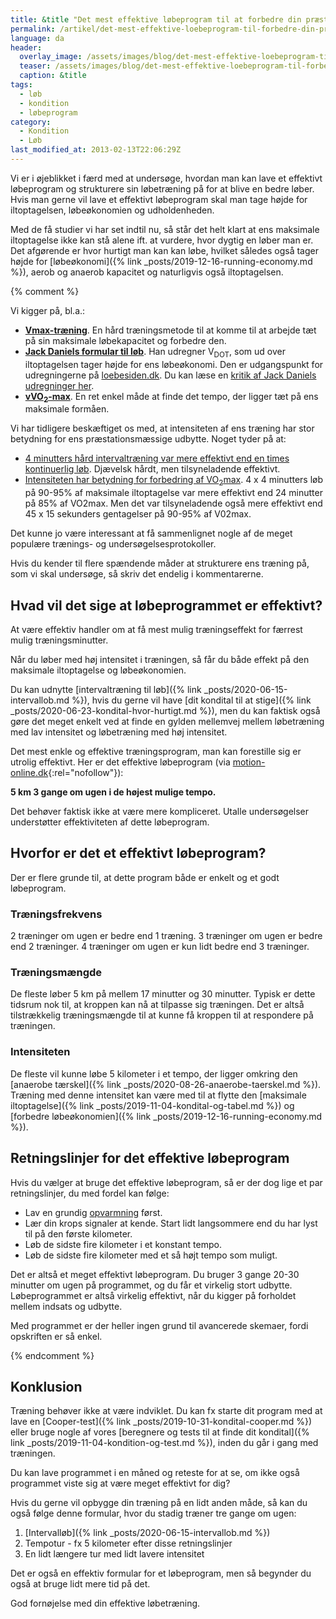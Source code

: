 ```yaml
---
title: &title "Det mest effektive løbeprogram til at forbedre din præstation"
permalink: /artikel/det-mest-effektive-loebeprogram-til-forbedre-din-praestation/
language: da
header:
  overlay_image: /assets/images/blog/det-mest-effektive-loebeprogram-til-forbedre-din-praestation.jpg
  teaser: /assets/images/blog/det-mest-effektive-loebeprogram-til-forbedre-din-praestation.jpg
  caption: &title
tags:
  - løb
  - kondition
  - løbeprogram
category:
  - Kondition
  - Løb
last_modified_at: 2013-02-13T22:06:29Z
---
```


Vi er i øjeblikket i færd med at undersøge, hvordan man kan lave et effektivt løbeprogram og strukturere sin løbetræning på for at blive en bedre løber. Hvis man gerne vil lave et effektivt løbeprogram skal man tage højde for iltoptagelsen, løbeøkonomien og udholdenheden.

Med de få studier vi har set indtil nu, så står det helt klart at ens maksimale iltoptagelse ikke kan stå alene ift. at vurdere, hvor dygtig en løber man er. Det afgørende er hvor hurtigt man kan kan løbe, hvilket således også tager højde for [løbeøkonomi]({% link _posts/2019-12-16-running-economy.md %}), aerob og anaerob kapacitet og naturligvis også iltoptagelsen.

{% comment %}

Vi kigger på, bl.a.:

- [**Vmax-træning**](/vmax/). En hård træningsmetode til at komme til at arbejde tæt på sin maksimale løbekapacitet og forbedre den.
- [**Jack Daniels formular til løb**](http://www.simpsonassociatesinc.com/runningmath1.htm). Han udregner V<sub>DOT</sub>, som ud over iltoptagelsen tager højde for ens løbeøkonomi. Den er udgangspunkt for udregningerne på [loebesiden.dk](https://loebesiden.dk/beregninger/). Du kan læse en [kritik af Jack Daniels udregninger her](http://jaredmcqueen.com/jackdanielsflaw.html).
- [**vVO<sub>2</sub>-max**](https://www.brianmac.co.uk/vvo2max.htm). En ret enkel måde at finde det tempo, der ligger tæt på ens maksimale formåen.

Vi har tidligere beskæftiget os med, at intensiteten af ens træning har stor betydning for ens præstationsmæssige udbytte. Noget tyder på at:

- [4 minutters hård intervaltræning var mere effektivt end en times kontinuerlig løb](/artikel/4-minutters-haard-intervaltraening-bedre-end-en-times-moderat-loeb). Djævelsk hårdt, men tilsyneladende effektivt.
- [Intensiteten har betydning for forbedring af VO<sub>2</sub>max](/intensitet-vo2max/). 4 x 4 minutters løb på 90-95% af maksimale iltoptagelse var mere effektivt end 24 minutter på 85% af VO2max. Men det var tilsyneladende også mere effektivt end 45 x 15 sekunders gentagelser på 90-95% af V02max.

Det kunne jo være interessant at få sammenlignet nogle af de meget populære trænings- og undersøgelsesprotokoller.

Hvis du kender til flere spændende måder at strukturere ens træning på, som vi skal undersøge, så skriv det endelig i kommentarerne.

## Hvad vil det sige at løbeprogrammet er effektivt?

At være effektiv handler om at få mest mulig træningseffekt for færrest mulig træningsminutter.

Når du løber med høj intensitet i træningen, så får du både effekt på den maksimale iltoptagelse og løbeøkonomien.

Du kan udnytte [intervaltræning til løb]({% link _posts/2020-06-15-intervallob.md %}), hvis du gerne vil have [dit kondital til at stige]({% link _posts/2020-06-23-kondital-hvor-hurtigt.md %}), men du kan faktisk også gøre det meget enkelt ved at finde en gylden mellemvej mellem løbetræning med lav intensitet og løbetræning med høj intensitet.

Det mest enkle og effektive træningsprogram, man kan forestille sig er utrolig effektivt. Her er det effektive løbeprogram (via [motion-online.dk](http://web.archive.org/web/20110606134040/http://www.motion-online.dk/konditionstraening/kondition_-_artikler/det_mest_effektive_loebeprogram!/){:rel="nofollow"}):

**5 km 3 gange om ugen i de højest mulige tempo.**

Det behøver faktisk ikke at være mere kompliceret. Utalle undersøgelser understøtter effektiviteten af dette løbeprogram.

## Hvorfor er det et effektivt løbeprogram?

Der er flere grunde til, at dette program både er enkelt og et godt løbeprogram.

### Træningsfrekvens

2 træninger om ugen er bedre end 1 træning. 3 træninger om ugen er bedre end 2 træninger. 4 træninger om ugen er kun lidt bedre end 3 træninger.

### Træningsmængde

De fleste løber 5 km på mellem 17 minutter og 30 minutter. Typisk er dette tidsrum nok til, at kroppen kan nå at tilpasse sig træningen. Det er altså tilstrækkelig træningsmængde til at kunne få kroppen til at respondere på træningen.

### Intensiteten

De fleste vil kunne løbe 5 kilometer i et tempo, der ligger omkring den [anaerobe tærskel]({% link _posts/2020-08-26-anaerobe-taerskel.md %}). Træning med denne intensitet kan være med til at flytte den [maksimale iltoptagelse]({% link _posts/2019-11-04-kondital-og-tabel.md %}) og [forbedre løbeøkonomien]({% link _posts/2019-12-16-running-economy.md %}).

## Retningslinjer for det effektive løbeprogram

Hvis du vælger at bruge det effektive løbeprogram, så er der dog lige et par retningslinjer, du med fordel kan følge:

- Lav en grundig [opvarmning](/opvarmning/) først.
- Lær din krops signaler at kende. Start lidt langsommere end du har lyst til på den første kilometer.
- Løb de sidste fire kilometer i et konstant tempo.
- Løb de sidste fire kilometer med et så højt tempo som muligt.

Det er altså et meget effektivt løbeprogram. Du bruger 3 gange 20-30 minutter om ugen på programmet, og du får et virkelig stort udbytte. Løbeprogrammet er altså virkelig effektivt, når du kigger på forholdet mellem indsats og udbytte.

Med programmet er der heller ingen grund til avancerede skemaer, fordi opskriften er så enkel.

{% endcomment %}

## Konklusion

Træning behøver ikke at være indviklet. Du kan fx starte dit program med at lave en [Cooper-test]({% link _posts/2019-10-31-kondital-cooper.md %}) eller bruge nogle af vores [beregnere og tests til at finde dit kondital]({% link _posts/2019-11-04-kondition-og-test.md %}), inden du går i gang med træningen.

Du kan lave programmet i en måned og reteste for at se, om ikke også programmet viste sig at være meget effektivt for dig?

Hvis du gerne vil opbygge din træning på en lidt anden måde, så kan du også følge denne formular, hvor du stadig træner tre gange om ugen:

1. [Intervalløb]({% link _posts/2020-06-15-intervallob.md %})
2. Tempotur - fx 5 kilometer efter disse retningslinjer
3. En lidt længere tur med lidt lavere intensitet

Det er også en effektiv formular for et løbeprogram, men så begynder du også at bruge lidt mere tid på det.

God fornøjelse med din effektive løbetræning.
